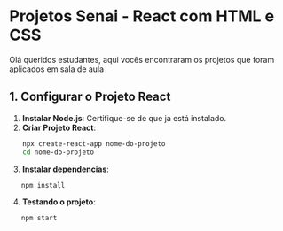 # Projetos Senai - React com HTML e CSS

Olá queridos estudantes, aqui vocês encontraram os projetos que foram aplicados em sala de aula

## 1. Configurar o Projeto React

1. **Instalar Node.js**: Certifique-se de que ja está instalado.
2. **Criar Projeto React**:
   ```bash
   npx create-react-app nome-do-projeto
   cd nome-do-projeto
   ```
3. **Instalar dependencias**:
```bash
   npm install
```
4. **Testando o projeto**:
```bash
   npm start
```
